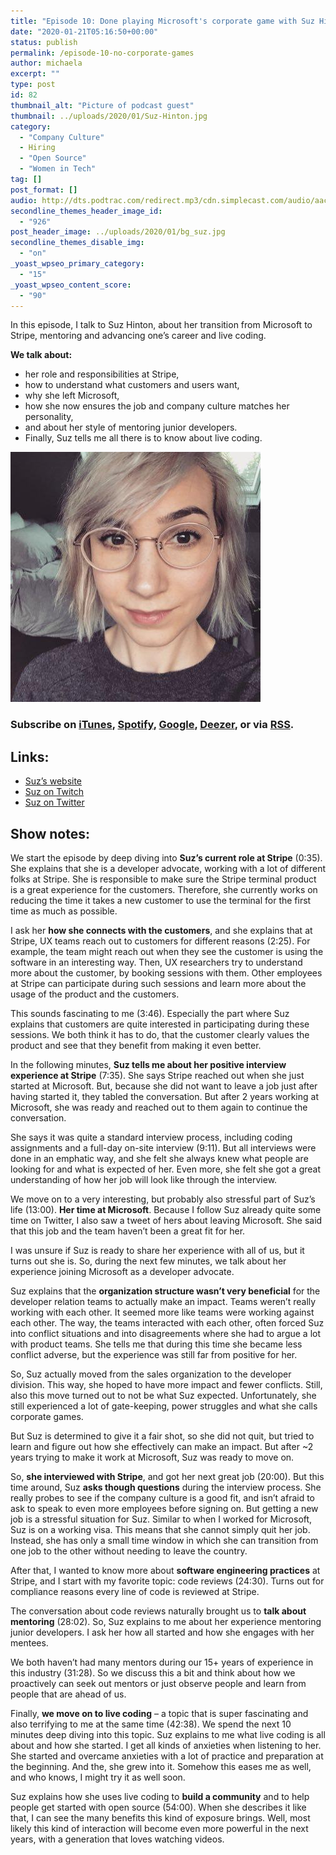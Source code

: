 ```yaml
---
title: "Episode 10: Done playing Microsoft's corporate game with Suz Hinton"
date: "2020-01-21T05:16:50+00:00"
status: publish
permalink: /episode-10-no-corporate-games
author: michaela
excerpt: ""
type: post
id: 82
thumbnail_alt: "Picture of podcast guest"
thumbnail: ../uploads/2020/01/Suz-Hinton.jpg
category:
  - "Company Culture"
  - Hiring
  - "Open Source"
  - "Women in Tech"
tag: []
post_format: []
audio: http://dts.podtrac.com/redirect.mp3/cdn.simplecast.com/audio/aaca90/aaca909a-e34f-49ae-a86f-f59e4fa807f0/1d6ddbfd-1a55-4b28-af1f-0db0c92f164c/suz-complete_tc.mp3
secondline_themes_header_image_id:
  - "926"
post_header_image: ../uploads/2020/01/bg_suz.jpg
secondline_themes_disable_img:
  - "on"
_yoast_wpseo_primary_category:
  - "15"
_yoast_wpseo_content_score:
  - "90"
---
```


In this episode, I talk to Suz Hinton, about her transition from Microsoft to Stripe, mentoring and advancing one’s career and live coding.

**We talk about:**

- her role and responsibilities at Stripe,
- how to understand what customers and users want,
- why she left Microsoft,
- how she now ensures the job and company culture matches her personality,
- and about her style of mentoring junior developers.
- Finally, Suz tells me all there is to know about live coding.

![](../uploads/2020/01/Suz-Hinton.jpg)

### Subscribe on [iTunes](https://podcasts.apple.com/at/podcast/software-engineering-unlocked/id1477527378?l=en), [Spotify](https://open.spotify.com/show/2wz1OneBIDXpbBYeuyIsJL?si=2I0R0HuaTLK6RT0f7lDIFg), [Google](https://www.google.com/podcasts?feed=aHR0cHM6Ly9mZWVkcy5zaW1wbGVjYXN0LmNvbS9LMV9tdjBDSg%3D%3D), [Deezer](https://www.deezer.com/show/465682), or via [RSS](https://www.software-engineering-unlocked.com/subscribe/).

## **Links:**

- [Suz’s website](https://noopkat.com/projects/)
- [Suz on Twitch](https://www.twitch.tv/noopkat)
- [Suz on Twitter](https://twitter.com/noopkat)

## **Show notes:**

We start the episode by deep diving into **Suz’s current role at Stripe** (0:35). She explains that she is a developer advocate, working with a lot of different folks at Stripe. She is responsible to make sure the Stripe terminal product is a great experience for the customers. Therefore, she currently works on reducing the time it takes a new customer to use the terminal for the first time as much as possible.

I ask her **how she connects with the customers**, and she explains that at Stripe, UX teams reach out to customers for different reasons (2:25). For example, the team might reach out when they see the customer is using the software in an interesting way. Then, UX researchers try to understand more about the customer, by booking sessions with them. Other employees at Stripe can participate during such sessions and learn more about the usage of the product and the customers.

This sounds fascinating to me (3:46). Especially the part where Suz explains that customers are quite interested in participating during these sessions. We both think it has to do, that the customer clearly values the product and see that they benefit from making it even better.

In the following minutes, **Suz tells me about her positive interview experience at Stripe** (7:35). She says Stripe reached out when she just started at Microsoft. But, because she did not want to leave a job just after having started it, they tabled the conversation. But after 2 years working at Microsoft, she was ready and reached out to them again to continue the conversation.

She says it was quite a standard interview process, including coding assignments and a full-day on-site interview (9:11). But all interviews were done in an emphatic way, and she felt she always knew what people are looking for and what is expected of her. Even more, she felt she got a great understanding of how her job will look like through the interview.

We move on to a very interesting, but probably also stressful part of Suz’s life (13:00). **Her time at Microsoft**. Because I follow Suz already quite some time on Twitter, I also saw a tweet of hers about leaving Microsoft. She said that this job and the team haven’t been a great fit for her.

I was unsure if Suz is ready to share her experience with all of us, but it turns out she is. So, during the next few minutes, we talk about her experience joining Microsoft as a developer advocate.

Suz explains that the **organization structure wasn’t very beneficial** for the developer relation teams to actually make an impact. Teams weren’t really working with each other. It seemed more like teams were working against each other. The way, the teams interacted with each other, often forced Suz into conflict situations and into disagreements where she had to argue a lot with product teams. She tells me that during this time she became less conflict adverse, but the experience was still far from positive for her.

So, Suz actually moved from the sales organization to the developer division. This way, she hoped to have more impact and fewer conflicts. Still, also this move turned out to not be what Suz expected. Unfortunately, she still experienced a lot of gate-keeping, power struggles and what she calls corporate games.

But Suz is determined to give it a fair shot, so she did not quit, but tried to learn and figure out how she effectively can make an impact. But after ~2 years trying to make it work at Microsoft, Suz was ready to move on.

So, **she interviewed with Stripe**, and got her next great job (20:00). But this time around, Suz **asks though questions** during the interview process. She really probes to see if the company culture is a good fit, and isn’t afraid to ask to speak to even more employees before signing on. But getting a new job is a stressful situation for Suz. Similar to when I worked for Microsoft, Suz is on a working visa. This means that she cannot simply quit her job. Instead, she has only a small time window in which she can transition from one job to the other without needing to leave the country.

After that, I wanted to know more about **software engineering practices** at Stripe, and I start with my favorite topic: code reviews (24:30). Turns out for compliance reasons every line of code is reviewed at Stripe.

The conversation about code reviews naturally brought us to **talk about mentoring** (28:02). So, Suz explains to me about her experience mentoring junior developers. I ask her how all started and how she engages with her mentees.

We both haven’t had many mentors during our 15+ years of experience in this industry (31:28). So we discuss this a bit and think about how we proactively can seek out mentors or just observe people and learn from people that are ahead of us.

Finally, **we move on to live coding** – a topic that is super fascinating and also terrifying to me at the same time (42:38). We spend the next 10 minutes deep diving into this topic. Suz explains to me what live coding is all about and how she started. I get all kinds of anxieties when listening to her. She started and overcame anxieties with a lot of practice and preparation at the beginning. And the, she grew into it. Somehow this eases me as well, and who knows, I might try it as well soon.

Suz explains how she uses live coding to **build a community** and to help people get started with open source (54:00). When she describes it like that, I can see the many benefits this kind of exposure brings. Well, most likely this kind of interaction will become even more powerful in the next years, with a generation that loves watching videos.
